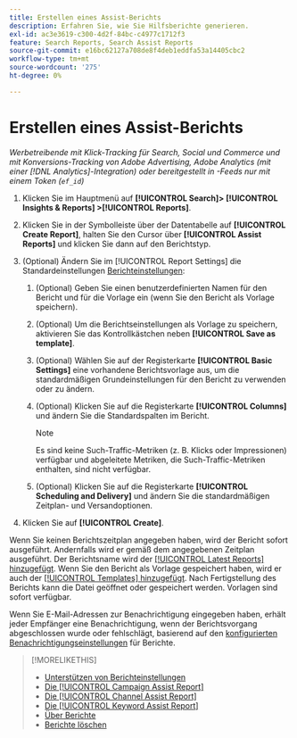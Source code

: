 ```yaml
---
title: Erstellen eines Assist-Berichts
description: Erfahren Sie, wie Sie Hilfsberichte generieren.
exl-id: ac3e3619-c300-4d2f-84bc-c4977c1712f3
feature: Search Reports, Search Assist Reports
source-git-commit: e16bc62127a708de8f4deb1eddfa53a14405cbc2
workflow-type: tm+mt
source-wordcount: '275'
ht-degree: 0%

---
```


# Erstellen eines Assist-Berichts

*Werbetreibende mit Klick-Tracking für Search, Social und Commerce und mit Konversions-Tracking von Adobe Advertising, Adobe Analytics (mit einer [!DNL Analytics]-Integration) oder bereitgestellt in -Feeds nur mit einem Token (`ef_id`)*

1. Klicken Sie im Hauptmenü auf **[!UICONTROL Search]> [!UICONTROL Insights & Reports] >[!UICONTROL Reports]**.

1. Klicken Sie in der Symbolleiste über der Datentabelle auf **[!UICONTROL Create Report]**, halten Sie den Cursor über **[!UICONTROL Assist Reports]** und klicken Sie dann auf den Berichtstyp.

1. (Optional) Ändern Sie im [!UICONTROL Report Settings] die Standardeinstellungen [Berichteinstellungen](assist-report-settings.md):

   1. (Optional) Geben Sie einen benutzerdefinierten Namen für den Bericht und für die Vorlage ein (wenn Sie den Bericht als Vorlage speichern).

   1. (Optional) Um die Berichtseinstellungen als Vorlage zu speichern, aktivieren Sie das Kontrollkästchen neben **[!UICONTROL Save as template]**.

   1. (Optional) Wählen Sie auf der Registerkarte **[!UICONTROL Basic Settings]** eine vorhandene Berichtsvorlage aus, um die standardmäßigen Grundeinstellungen für den Bericht zu verwenden oder zu ändern.

   1. (Optional) Klicken Sie auf die Registerkarte **[!UICONTROL Columns]** und ändern Sie die Standardspalten im Bericht.

      >[!NOTE]
      >
      >Es sind keine Such-Traffic-Metriken (z. B. Klicks oder Impressionen) verfügbar und abgeleitete Metriken, die Such-Traffic-Metriken enthalten, sind nicht verfügbar.

   1. (Optional) Klicken Sie auf die Registerkarte **[!UICONTROL Scheduling and Delivery]** und ändern Sie die standardmäßigen Zeitplan- und Versandoptionen.

1. Klicken Sie auf **[!UICONTROL Create]**.

Wenn Sie keinen Berichtszeitplan angegeben haben, wird der Bericht sofort ausgeführt. Andernfalls wird er gemäß dem angegebenen Zeitplan ausgeführt. Der Berichtsname wird der [[!UICONTROL Latest Reports] hinzugefügt](/help/search-social-commerce/reports/report-about.md). Wenn Sie den Bericht als Vorlage gespeichert haben, wird er auch der [[!UICONTROL Templates] hinzugefügt](/help/search-social-commerce/reports/report-about.md). Nach Fertigstellung des Berichts kann die Datei geöffnet oder gespeichert werden. Vorlagen sind sofort verfügbar.

Wenn Sie E-Mail-Adressen zur Benachrichtigung eingegeben haben, erhält jeder Empfänger eine Benachrichtigung, wenn der Berichtsvorgang abgeschlossen wurde oder fehlschlägt, basierend auf den [konfigurierten Benachrichtigungseinstellungen](/help/search-social-commerce/notifications/notification-edit.md) für Berichte.

>[!MORELIKETHIS]
>
>* [Unterstützen von Berichteinstellungen](assist-report-settings.md)
>* [Die [!UICONTROL Campaign Assist Report]](campaign-assist-report.md)
>* [Die [!UICONTROL Channel Assist Report]](channel-assist-report.md)
>* [Die [!UICONTROL Keyword Assist Report]](keyword-assist-report.md)
>* [Über Berichte](/help/search-social-commerce/reports/report-about.md)
>* [Berichte löschen](/help/search-social-commerce/reports/management/report-delete.md)
